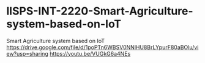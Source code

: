 # llSPS-INT-2220-Smart-Agriculture-system-based-on-IoT
Smart Agriculture system based on IoT
https://drive.google.com/file/d/1poPTn6WBSV0NNlHU8BrLYpurF80aBOlu/view?usp=sharing
https://youtu.be/VUGkG6a4NEs

